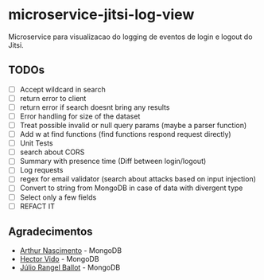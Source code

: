 # microservice-jitsi-log-view

Microservice para visualizacao do logging de eventos de login e logout do Jitsi. 

## TODOs

- [ ] Accept wildcard in search
- [ ] return error to client
- [ ] return error if search doesnt bring any results
- [ ] Error handling for size of the dataset
- [ ] Treat possible invalid or null query params (maybe a parser function)
- [ ] Add w at find functions (find functions respond request directly)
- [ ] Unit Tests
- [ ] search about CORS
- [ ] Summary with presence time (Diff between login/logout)
- [ ] Log requests
- [ ] regex for email validator (search about attacks based on input injection)
- [ ] Convert to string from MongoDB in case of data with divergent type
- [ ] Select only a few fields
- [ ] REFACT IT

## Agradecimentos

* [Arthur Nascimento](https://github.com/tureba) - MongoDB
* [Hector Vido](https://github.com/hector-vido) - MongoDB
* [Júlio Rangel Ballot](https://github.com/jrballot) - MongoDB